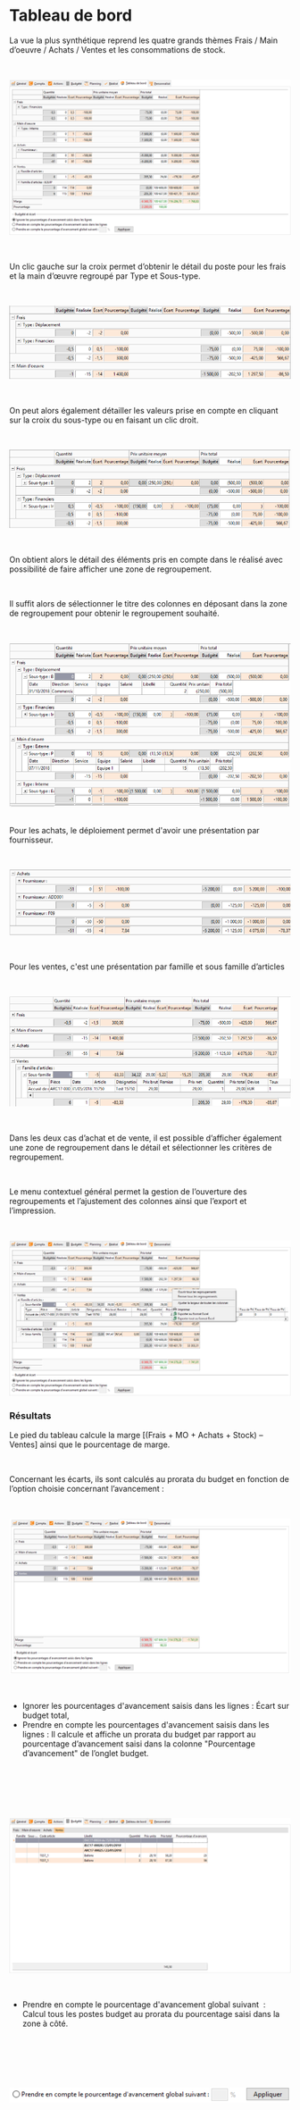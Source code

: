 # Tableau de bord


La vue la plus synthétique reprend les quatre grands thèmes Frais / Main d’oeuvre / Achats / Ventes et les consommations de stock.


 


![](Tableau_de_bord.png)


 


Un clic gauche sur la croix permet d’obtenir le détail du poste pour les frais et la main d’œuvre regroupé par Type et Sous-type.


 


![](Frais_Type.png)


 


On peut alors également détailler les valeurs prise en compte en cliquant sur la croix du sous-type ou en faisant un clic droit.


 


![](Frais_Type_Sous_Type.png)


 


On obtient alors le détail des éléments pris en compte dans le réalisé avec possibilité de faire afficher une zone de regroupement.


 


Il suffit alors de sélectionner le titre des colonnes en déposant dans la zone de regroupement pour obtenir le regroupement souhaité.


 


![](Deploiemet_Maxi.png)  


Pour les achats, le déploiement permet d'avoir une présentation par fournisseur.


 


![](Achats_Deployes.png)


 


Pour les ventes, c'est une présentation par famille et sous famille d’articles


 


![](Ventes_Deployees.png)


 


Dans les deux cas d’achat et de vente, il est possible d’afficher également une zone de regroupement dans le détail et sélectionner les critères de regroupement.


 


Le menu contextuel général permet la gestion de l’ouverture des regroupements et l’ajustement des colonnes ainsi que l’export et l’impression.


 


![](Menu_contextuel.png)


### Résultats


Le pied du tableau calcule la marge [(Frais + MO + Achats + Stock) – Ventes] ainsi que le pourcentage de marge.


 


Concernant les écarts, ils sont calculés au prorata du budget en fonction de l’option choisie concernant l’avancement :


 


![](Tableau_de_bord_Minimise.png)


 


* Ignorer les pourcentages d'avancement saisis dans les lignes : Écart sur budget total,
* Prendre en compte les pourcentages d'avancement saisis dans les lignes : Il calcule et affiche un prorata du budget par rapport au pourcentage d’avancement saisi dans la colonne "Pourcentage d’avancement" de l’onglet budget.


 


 


 


![](../Budgete/Ventes.png)


 


* Prendre en compte le pourcentage d'avancement global suivant  : Calcul tous les postes budget au prorata du pourcentage saisi dans la zone à côté.


 


 


 


![](Pourcentage_Tableau_de_Bord.png)


 



